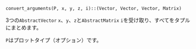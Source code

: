 ```
convert_arguments(P, x, y, z, i)::(Vector, Vector, Vector, Matrix)
```

3つの`AbstractVector` `x`、`y`、`z`と`AbstractMatrix` `i`を受け取り、すべてをタプルにまとめます。

`P`はプロットタイプ（オプション）です。
